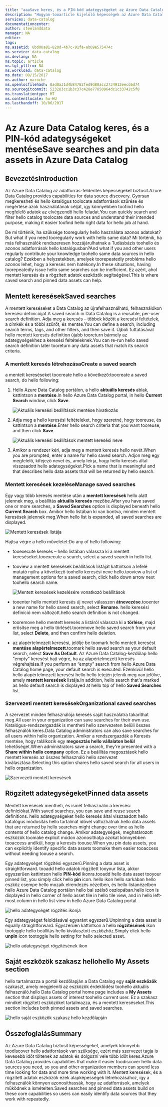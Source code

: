 ```yaml
---
title: "aaaSave keres, és a PIN-kód adategységeket az Azure Data Catalog |} Microsoft Docs"
description: "Hogyan-tooarticle kijelölő képességek az Azure Data Catalog adatforrások és a későbbi használatra adategységeket mentéséhez."
services: data-catalog
documentationcenter: 
author: steelanddata
manager: NA
editor: 
tags: 
ms.assetid: 6bd00a81-820d-4b7c-91fa-ab09e575474c
ms.service: data-catalog
ms.devlang: NA
ms.topic: article
ms.tgt_pltfrm: NA
ms.workload: data-catalog
ms.date: 08/15/2017
ms.author: maroche
ms.openlocfilehash: 0ad0a31d4b84782fed9d80acc2734912eecd6d74
ms.sourcegitcommit: 523283cc1b3c37c428e77850964dc1c33742c5f0
ms.translationtype: MT
ms.contentlocale: hu-HU
ms.lasthandoff: 10/06/2017
---
```

# <a name="save-searches-and-pin-data-assets-in-azure-data-catalog"></a><span data-ttu-id="5280e-103">Az Azure Data Catalog keres, és a PIN-kód adategységeket mentése</span><span class="sxs-lookup"><span data-stu-id="5280e-103">Save searches and pin data assets in Azure Data Catalog</span></span>
## <a name="introduction"></a><span data-ttu-id="5280e-104">Bevezetés</span><span class="sxs-lookup"><span data-stu-id="5280e-104">Introduction</span></span>
<span data-ttu-id="5280e-105">Az Azure Data Catalog az adatforrás-felderítés képességeket biztosít.</span><span class="sxs-lookup"><span data-stu-id="5280e-105">Azure Data Catalog provides capabilities for data source discovery.</span></span> <span data-ttu-id="5280e-106">Gyorsan megkeresheti és hello katalógus toolocate adatforrások szűrése és megértése azok használatának célját, így könnyebben toofind hello megfelelő adatok az elvégzendő hello feladat.</span><span class="sxs-lookup"><span data-stu-id="5280e-106">You can quickly search and filter hello catalog toolocate data sources and understand their intended purpose, making it easier toofind hello right data for hello job at hand.</span></span>

<span data-ttu-id="5280e-107">De mi történik, ha szüksége tooregularly hello használata azonos adatokat?</span><span class="sxs-lookup"><span data-stu-id="5280e-107">But what if you need tooregularly work with hello same data?</span></span> <span data-ttu-id="5280e-108">Mi történik, ha más felhasználók rendszeresen hozzájárulhatnak a Tudásbázis toohello és azonos adatforrások hello katalógusban?</span><span class="sxs-lookup"><span data-stu-id="5280e-108">And what if you and other users regularly contribute your knowledge toohello same data sources in hello catalog?</span></span> <span data-ttu-id="5280e-109">Ezekben a helyzetekben, amelyek toorepeatedly probléma hello azonos lehet, hogy a keresés nem hatékony.</span><span class="sxs-lookup"><span data-stu-id="5280e-109">In these situations, having toorepeatedly issue hello same searches can be inefficient.</span></span> <span data-ttu-id="5280e-110">Ez azért, ahol mentett keresés és a rögzített adatok eszközök segítségével.</span><span class="sxs-lookup"><span data-stu-id="5280e-110">This is where saved search and pinned data assets can help.</span></span>

## <a name="saved-searches"></a><span data-ttu-id="5280e-111">Mentett keresések</span><span class="sxs-lookup"><span data-stu-id="5280e-111">Saved searches</span></span>
<span data-ttu-id="5280e-112">A mentett kereséseket a Data Catalog az újrafelhasználható, felhasználókon keresési definícióját.</span><span class="sxs-lookup"><span data-stu-id="5280e-112">A saved search in Data Catalog is a reusable, per-user search definition.</span></span> <span data-ttu-id="5280e-113">Adja meg a keresés – többek között a keresési feltételek, a címkék és a többi szűrőt, és mentse.</span><span class="sxs-lookup"><span data-stu-id="5280e-113">You can define a search, including search terms, tags, and other filters, and then save it.</span></span> <span data-ttu-id="5280e-114">Újbóli futtatásával hello mentett keresés definition újabb tooreturn bármely az adategységekhez a keresési feltételeknek.</span><span class="sxs-lookup"><span data-stu-id="5280e-114">You can re-run hello saved search definition later tooreturn any data assets that match its search criteria.</span></span>

### <a name="create-a-saved-search"></a><span data-ttu-id="5280e-115">A mentett keresés létrehozása</span><span class="sxs-lookup"><span data-stu-id="5280e-115">Create a saved search</span></span>
<span data-ttu-id="5280e-116">a mentett kereséseket toocreate hello a következő:</span><span class="sxs-lookup"><span data-stu-id="5280e-116">toocreate a saved search, do hello following:</span></span>
1. <span data-ttu-id="5280e-117">Hello Azure Data Catalog portálon, a hello **aktuális keresés** ablak, kattintson a **mentése**.</span><span class="sxs-lookup"><span data-stu-id="5280e-117">In hello Azure Data Catalog portal, in hello **Current Search** window, click **Save**.</span></span> 

    ![Aktuális keresési beállítások mentése hivatkozás](./media/data-catalog-how-to-save-pin/01-save-option.png) 

2. <span data-ttu-id="5280e-119">Adja meg a hello keresési feltételeket, hogy szeretné, hogy tooreuse, és kattintson a **mentése**.</span><span class="sxs-lookup"><span data-stu-id="5280e-119">Enter hello search criteria that you want tooreuse, and then click **Save**.</span></span>

    ![Aktuális keresési beállítások mentett keresési neve](./media/data-catalog-how-to-save-pin/02-name.png)

3. <span data-ttu-id="5280e-121">Amikor a rendszer kéri, adja meg a mentett keresés hello nevét.</span><span class="sxs-lookup"><span data-stu-id="5280e-121">When you are prompted, enter a name for hello saved search.</span></span> <span data-ttu-id="5280e-122">Adjon meg egy megfelelő, kifejező nevet és, amely leírja, hogy hello keresés által visszaadott hello adategységeket.</span><span class="sxs-lookup"><span data-stu-id="5280e-122">Pick a name that is meaningful and that describes hello data assets that will be returned by hello search.</span></span>

### <a name="manage-saved-searches"></a><span data-ttu-id="5280e-123">Mentett keresések kezelése</span><span class="sxs-lookup"><span data-stu-id="5280e-123">Manage saved searches</span></span>
<span data-ttu-id="5280e-124">Egy vagy több keresés mentése után a **mentett keresések** hello alatt jelennek meg, a beállítás **aktuális keresés** mezőbe.</span><span class="sxs-lookup"><span data-stu-id="5280e-124">After you have saved one or more searches, a **Saved Searches** option is displayed beneath hello **Current Search** box.</span></span> <span data-ttu-id="5280e-125">Amikor hello listában ki van bontva, minden mentett keresések jelennek meg.</span><span class="sxs-lookup"><span data-stu-id="5280e-125">When hello list is expanded, all saved searches are displayed.</span></span>

 ![Mentett keresések listája](./media/data-catalog-how-to-save-pin/03-list.png)

<span data-ttu-id="5280e-127">Hajtsa végre a hello műveletet:</span><span class="sxs-lookup"><span data-stu-id="5280e-127">Do any of hello following:</span></span>

* <span data-ttu-id="5280e-128">tooexecute keresés – hello listában válassza ki a mentett kereséseket.</span><span class="sxs-lookup"><span data-stu-id="5280e-128">tooexecute a search, select a saved search in hello list.</span></span>

* <span data-ttu-id="5280e-129">tooview a mentett keresések beállítások listáját kattintson a lefelé mutató nyílra a következő toohello keresési neve hello.</span><span class="sxs-lookup"><span data-stu-id="5280e-129">tooview a list of management options for a saved search, click hello down arrow next toohello search name.</span></span>

    ![Mentett keresések kezelésére vonatkozó beállítások](./media/data-catalog-how-to-save-pin/04-managing.png)

* <span data-ttu-id="5280e-131">tooenter hello mentett keresés új nevet válasszon **átnevezése**.</span><span class="sxs-lookup"><span data-stu-id="5280e-131">tooenter a new name for hello saved search, select **Rename**.</span></span> <span data-ttu-id="5280e-132">hello keresési definíció nem változott.</span><span class="sxs-lookup"><span data-stu-id="5280e-132">hello search definition is not changed.</span></span>

* <span data-ttu-id="5280e-133">tooremove hello mentett keresés a listáról válassza ki a **törlése**, majd erősítse meg a hello törlését.</span><span class="sxs-lookup"><span data-stu-id="5280e-133">tooremove hello saved search from your list, select **Delete**, and then confirm hello deletion.</span></span>

* <span data-ttu-id="5280e-134">az alapértelmezett keresési, jelölje be toomark hello mentett keresést **mentése alapértelmezett**.</span><span class="sxs-lookup"><span data-stu-id="5280e-134">toomark hello saved search as your default search, select **Save As Default**.</span></span> <span data-ttu-id="5280e-135">Az Azure Data Catalog-kezdőlap hello "empty" keresést hajt végre, ha az alapértelmezett keresés végrehajtása.</span><span class="sxs-lookup"><span data-stu-id="5280e-135">If you perform an “empty” search from hello Azure Data Catalog home page, your default search is executed.</span></span> <span data-ttu-id="5280e-136">Ezenkívül hello hello alapértelmezett keresési hello hello tetején jelenik meg van jelölve, amely **mentett keresések** listája.</span><span class="sxs-lookup"><span data-stu-id="5280e-136">In addition, hello search that's marked as hello default search is displayed at hello top of hello **Saved Searches** list.</span></span>

### <a name="organizational-saved-searches"></a><span data-ttu-id="5280e-137">Szervezeti mentett keresések</span><span class="sxs-lookup"><span data-stu-id="5280e-137">Organizational saved searches</span></span>
<span data-ttu-id="5280e-138">A szervezet minden felhasználója keresés saját használatra takaríthat meg.</span><span class="sxs-lookup"><span data-stu-id="5280e-138">All user in your organization can save searches for their own use.</span></span> <span data-ttu-id="5280e-139">Katalógus-rendszergazdák is mentheti hello szervezeten belüli összes felhasználók keres.</span><span class="sxs-lookup"><span data-stu-id="5280e-139">Data Catalog administrators can also save searches for all users within hello organization.</span></span> <span data-ttu-id="5280e-140">Amikor a rendszergazdák a Keresés mentése, hogy találkozik egy **megosztás hello vállalaton belül** lehetőséget.</span><span class="sxs-lookup"><span data-stu-id="5280e-140">When administrators save a search, they're presented with a **Share within hello company** option.</span></span> <span data-ttu-id="5280e-141">Ez a beállítás megosztások hello mentett keresés az összes felhasználó hello szervezet kiválasztása.</span><span class="sxs-lookup"><span data-stu-id="5280e-141">Selecting this option shares hello saved search for all users in hello organization.</span></span>

 ![Szervezeti mentett keresések](./media/data-catalog-how-to-save-pin/08-organizational-saved-search.png)

## <a name="pinned-data-assets"></a><span data-ttu-id="5280e-143">Rögzített adategységeket</span><span class="sxs-lookup"><span data-stu-id="5280e-143">Pinned data assets</span></span>
<span data-ttu-id="5280e-144">Mentett keresések mentheti, és ismét felhasználni a keresési definíciókat.</span><span class="sxs-lookup"><span data-stu-id="5280e-144">With saved searches, you can save and reuse search definitions.</span></span> <span data-ttu-id="5280e-145">hello adategységeket hello keresés által visszaadott hello katalógus módosítás hello tartalmát idővel változhatnak.</span><span class="sxs-lookup"><span data-stu-id="5280e-145">hello data assets that are returned by hello searches might change over time as hello contents of hello catalog change.</span></span> <span data-ttu-id="5280e-146">Amikor adategységek, meghatározott eszközök toomake explicit módon azonosíthatja azokat könnyebben tooaccess anélkül, hogy a keresés toouse.</span><span class="sxs-lookup"><span data-stu-id="5280e-146">When you pin data assets, you can explicitly identify specific data assets toomake them easier tooaccess without needing toouse a search.</span></span>

<span data-ttu-id="5280e-147">Egy adategységet rögzítési egyszerű.</span><span class="sxs-lookup"><span data-stu-id="5280e-147">Pinning a data asset is straightforward.</span></span> <span data-ttu-id="5280e-148">tooadd hello adatok rögzített tooyour lista, akkor egyszerűen kattintson hello **PIN-kód** ikonra.</span><span class="sxs-lookup"><span data-stu-id="5280e-148">tooadd hello data asset tooyour pinned list, you simply click hello **pin** icon.</span></span> <span data-ttu-id="5280e-149">hello ikon hello sarkában hello eszköz csempe hello mozaik elrendezés nézetben, és hello listanézetben hello Azure Data Catalog portálon hello bal szélső oszlopában.</span><span class="sxs-lookup"><span data-stu-id="5280e-149">hello icon is displayed in hello corner of hello asset tile in hello tile view, and in hello left-most column in hello list view in hello Azure Data Catalog portal.</span></span>

![hello adategységet rögzítés ikonja](./media/data-catalog-how-to-save-pin/05-pinning.png)

<span data-ttu-id="5280e-151">Egy adategységet feloldásával egyaránt egyszerű.</span><span class="sxs-lookup"><span data-stu-id="5280e-151">Unpinning a data asset is equally straightforward.</span></span> <span data-ttu-id="5280e-152">Egyszerűen kattintson a hello **rögzítésének** ikon tootoggle hello beállítás hello kiválasztott eszközhöz.</span><span class="sxs-lookup"><span data-stu-id="5280e-152">Simply click hello **unpin** icon tootoggle hello setting for hello selected asset.</span></span>

![hello adategységet rögzítésének ikon](./media/data-catalog-how-to-save-pin/06-unpinning.png)

## <a name="hello-my-assets-section"></a><span data-ttu-id="5280e-154">Saját eszközök szakasz hello</span><span class="sxs-lookup"><span data-stu-id="5280e-154">hello My Assets section</span></span>
<span data-ttu-id="5280e-155">hello tartalmazza a portál kezdőlapján a Data Catalog egy **saját eszközök** szakaszt, amely megjeleníti az eszközök érdeklődési toohello aktuális felhasználó.</span><span class="sxs-lookup"><span data-stu-id="5280e-155">hello Data Catalog portal home page includes a **My Assets** section that displays assets of interest toohello current user.</span></span> <span data-ttu-id="5280e-156">Ez a szakasz mindkét rögzített eszközöket tartalmazza, és a mentett kereséseket.</span><span class="sxs-lookup"><span data-stu-id="5280e-156">This section includes both pinned assets and saved searches.</span></span>

![hello saját eszközök szakasz hello kezdőlapján](./media/data-catalog-how-to-save-pin/07-my-assets.png)

## <a name="summary"></a><span data-ttu-id="5280e-158">Összefoglalás</span><span class="sxs-lookup"><span data-stu-id="5280e-158">Summary</span></span>
<span data-ttu-id="5280e-159">Az Azure Data Catalog biztosít képességeket, amelyek könnyebb toodiscover hello adatforrások van szüksége, ezért más szervezet tagja is kevesebb időt töltenek az adatok és dolgozni vele több időt keres.</span><span class="sxs-lookup"><span data-stu-id="5280e-159">Azure Data Catalog provides capabilities that make it easier toodiscover hello data sources you need, so you and other organization members can spend less time looking for data and more time working with it.</span></span> <span data-ttu-id="5280e-160">Mentett keresések, és a rögzített adatok eszközök ezek alapképességek létrehozásához, így a felhasználók könnyen azonosíthassák, hogy az adatforrások, amelyek működnek a ismételten.</span><span class="sxs-lookup"><span data-stu-id="5280e-160">Saved searches and pinned data assets build on these core capabilities so users can easily identify data sources that they work with repeatedly.</span></span>
